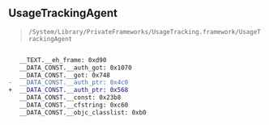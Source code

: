 ## UsageTrackingAgent

> `/System/Library/PrivateFrameworks/UsageTracking.framework/UsageTrackingAgent`

```diff

   __TEXT.__eh_frame: 0xd90
   __DATA_CONST.__auth_got: 0x1070
   __DATA_CONST.__got: 0x748
-  __DATA_CONST.__auth_ptr: 0x4c0
+  __DATA_CONST.__auth_ptr: 0x568
   __DATA_CONST.__const: 0x23b8
   __DATA_CONST.__cfstring: 0xc60
   __DATA_CONST.__objc_classlist: 0xb0

```
